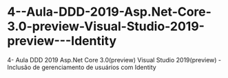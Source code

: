 # 4--Aula-DDD-2019-Asp.Net-Core-3.0-preview-Visual-Studio-2019-preview---Identity
4- Aula DDD 2019 Asp.Net Core 3.0(preview) Visual Studio 2019(preview) - Inclusão de gerenciamento de usuários com Identity
